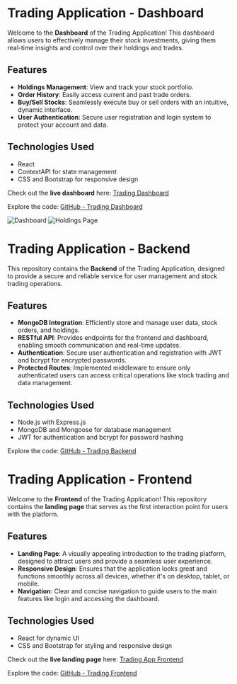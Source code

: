 # Trading Application - Dashboard

Welcome to the **Dashboard** of the Trading Application! This dashboard allows users to effectively manage their stock investments, giving them real-time insights and control over their holdings and trades.

## Features

- **Holdings Management**: View and track your stock portfolio.
- **Order History**: Easily access current and past trade orders.
- **Buy/Sell Stocks**: Seamlessly execute buy or sell orders with an intuitive, dynamic interface.
- **User Authentication**: Secure user registration and login system to protect your account and data.

## Technologies Used

- React
- ContextAPI for state management
- CSS and Bootstrap for responsive design

Check out the **live dashboard** here: [Trading Dashboard](https://trading-dashboard-lctt.onrender.com)

Explore the code: [GitHub - Trading Dashboard](https://github.com/kkr-97/trading_dashboard.git)

![Dashboard](https://github.com/user-attachments/assets/efd8f175-2e67-4d7e-84e4-f09f5b23e532)
![Holdings Page](https://github.com/user-attachments/assets/880acedb-1bec-415c-b97e-2ebce9bf7e9d)


# Trading Application - Backend

This repository contains the **Backend** of the Trading Application, designed to provide a secure and reliable service for user management and stock trading operations.

## Features

- **MongoDB Integration**: Efficiently store and manage user data, stock orders, and holdings.
- **RESTful API**: Provides endpoints for the frontend and dashboard, enabling smooth communication and real-time updates.
- **Authentication**: Secure user authentication and registration with JWT and bcrypt for encrypted passwords.
- **Protected Routes**: Implemented middleware to ensure only authenticated users can access critical operations like stock trading and data management.

## Technologies Used

- Node.js with Express.js
- MongoDB and Mongoose for database management
- JWT for authentication and bcrypt for password hashing

Explore the code: [GitHub - Trading Backend](https://github.com/kkr-97/trading_backend.git)

# Trading Application - Frontend

Welcome to the **Frontend** of the Trading Application! This repository contains the **landing page** that serves as the first interaction point for users with the platform.

## Features

- **Landing Page**: A visually appealing introduction to the trading platform, designed to attract users and provide a seamless user experience.
- **Responsive Design**: Ensures that the application looks great and functions smoothly across all devices, whether it's on desktop, tablet, or mobile.
- **Navigation**: Clear and concise navigation to guide users to the main features like login and accessing the dashboard.

## Technologies Used

- React for dynamic UI
- CSS and Bootstrap for styling and responsive design

Check out the **live landing page** here: [Trading App Frontend](https://trading-app-frontend-eggc.onrender.com)

Explore the code: [GitHub - Trading Frontend](https://github.com/kkr-97/trading_app_frontend.git)

